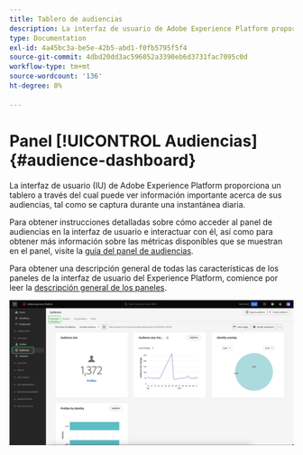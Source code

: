 ```yaml
---
title: Tablero de audiencias
description: La interfaz de usuario de Adobe Experience Platform proporciona un panel a través del cual puede ver métricas importantes relacionadas con las audiencias creadas y mantenidas por su organización.
type: Documentation
exl-id: 4a45bc3a-be5e-42b5-abd1-f0fb5795f5f4
source-git-commit: 4dbd20dd3ac596052a3390eb6d3731fac7095c0d
workflow-type: tm+mt
source-wordcount: '136'
ht-degree: 0%

---
```


# Panel [!UICONTROL Audiencias] {#audience-dashboard}

La interfaz de usuario (IU) de Adobe Experience Platform proporciona un tablero a través del cual puede ver información importante acerca de sus audiencias, tal como se captura durante una instantánea diaria.

Para obtener instrucciones detalladas sobre cómo acceder al panel de audiencias en la interfaz de usuario e interactuar con él, así como para obtener más información sobre las métricas disponibles que se muestran en el panel, visite la [guía del panel de audiencias](../../dashboards/guides/audiences.md).

Para obtener una descripción general de todas las características de los paneles de la interfaz de usuario del Experience Platform, comience por leer la [descripción general de los paneles](../../dashboards/home.md).

![Panel de audiencias. Se muestran tres widgets: el widget de tamaño de audiencia, el widget de tendencia de cambio de tamaño de audiencia y los perfiles por widget de identidad.](../../dashboards/images/segments/dashboard-overview.png)
